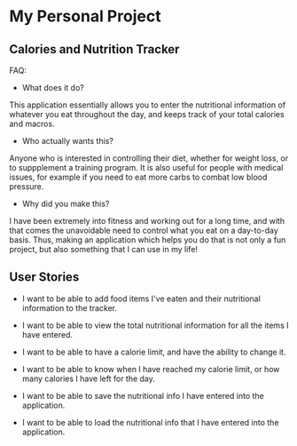 # My Personal Project

## Calories and Nutrition Tracker

FAQ:
- What does it do?

This application essentially allows you to enter the nutritional information of whatever you eat throughout the day, 
and keeps track of your total calories and macros.

- Who actually wants this?

Anyone who is interested in controlling their diet, whether for weight loss, or to suppplement a training program. 
It is also useful for people with medical issues, for example if you need to eat more carbs to combat 
low blood pressure.

- Why did you make this?

I have been extremely into fitness and working out for a long time, and with that comes the unavoidable need to 
control what you eat on a day-to-day basis. Thus, making an application which helps you do that is not only a fun 
project, but also something that I can use in my life!

## User Stories
- I want to be able to add food items I've eaten and their nutritional information to the tracker.

- I want to be able to view the total nutritional information for all the items I have entered.

- I want to be able to have a calorie limit, and have the ability to change it.

- I want to be able to know when I have reached my calorie limit, or how many calories I have left for the day.

- I want to be able to save the nutritional info I have entered into the application.

- I want to be able to load the nutritional info that I have entered into the application. 